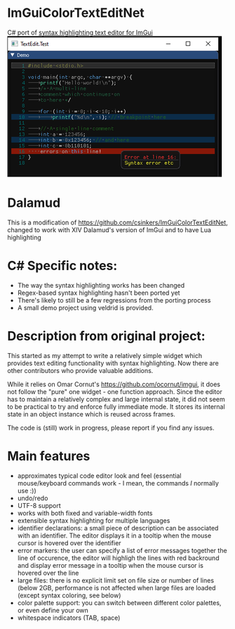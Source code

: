 # ImGuiColorTextEditNet

C# port of [syntax highlighting text editor for ImGui](https://github.com/BalazsJako/ImGuiColorTextEdit)
![Screenshot](/.github/screenshot2.png?raw=true)

# Dalamud

This is a modification of https://github.com/csinkers/ImGuiColorTextEditNet, changed to work with XIV Dalamud's version of ImGui and to have Lua highlighting

# C# Specific notes:

- The way the syntax highlighting works has been changed
- Regex-based syntax highlighting hasn't been ported yet
- There's likely to still be a few regressions from the porting process
- A small demo project using veldrid is provided.

# Description from original project:

This started as my attempt to write a relatively simple widget which provides text editing functionality with syntax highlighting. Now there are other contributors who provide valuable additions.

While it relies on Omar Cornut's https://github.com/ocornut/imgui, it does not follow the "pure" one widget - one function approach. Since the editor has to maintain a relatively complex and large internal state, it did not seem to be practical to try and enforce fully immediate mode. It stores its internal state in an object instance which is reused across frames.

The code is (still) work in progress, please report if you find any issues.

# Main features

- approximates typical code editor look and feel (essential mouse/keyboard commands work - I mean, the commands _I_ normally use :))
- undo/redo
- UTF-8 support
- works with both fixed and variable-width fonts
- extensible syntax highlighting for multiple languages
- identifier declarations: a small piece of description can be associated with an identifier. The editor displays it in a tooltip when the mouse cursor is hovered over the identifier
- error markers: the user can specify a list of error messages together the line of occurence, the editor will highligh the lines with red backround and display error message in a tooltip when the mouse cursor is hovered over the line
- large files: there is no explicit limit set on file size or number of lines (below 2GB, performance is not affected when large files are loaded (except syntax coloring, see below)
- color palette support: you can switch between different color palettes, or even define your own
- whitespace indicators (TAB, space)
